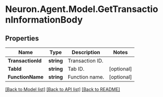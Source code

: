 # Neuron.Agent.Model.GetTransactionInformationBody

## Properties

Name | Type | Description | Notes
------------ | ------------- | ------------- | -------------
**TransactionId** | **string** | Transaction ID. | 
**TabId** | **string** | Tab ID. | [optional] 
**FunctionName** | **string** | Function name. | [optional] 

[[Back to Model list]](../README.md#documentation-for-models) [[Back to API list]](../README.md#documentation-for-api-endpoints) [[Back to README]](../README.md)


